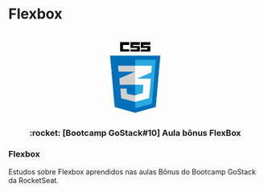 # Flexbox
<h1 align="center">
  <img alt="CSS3" title="CSS3" src="CSS3.png" width="100px" />
</h1>

<h3 align="center">
  :rocket: [Bootcamp GoStack#10] Aula bônus FlexBox
</h3>

### Flexbox
Estudos sobre Flexbox aprendidos nas aulas Bônus do Bootcamp GoStack da RocketSeat.
